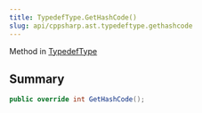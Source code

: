 ```yaml
---
title: TypedefType.GetHashCode()
slug: api/cppsharp.ast.typedeftype.gethashcode
---
```

Method in [TypedefType](/api/cppsharp/ast/typedeftype)

## Summary



```csharp
public override int GetHashCode();
```

